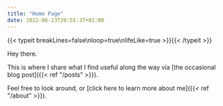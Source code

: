 ```yaml
---
title: "Home Page"
date: 2022-06-13T20:55:37+01:00
---
```

{{< typeit breakLines=false\nloop=true\nlifeLike=true >}}{{< /typeit >}}

Hey there.

This is where I share what I find useful along the way via [the occasional blog post]({{< ref "/posts" >}}). 

Feel free to look around, or [click here to learn more about me]({{< ref "/about" >}}).

<!--center>
<a target="_blank" href="https://www.buymeacoffee.com/nunocoracao"><img class="nozoom" src="https://img.buymeacoffee.com/button-api/?text=Buy me a coffee&emoji=&slug=nunocoracao&button_colour=FFDD00&font_colour=000000&font_family=Cookie&outline_colour=000000&coffee_colour=ffffff" /></a>
</center-->

<!--a href="https://mentorcruise.com/mentor/nunocorao/"> <img src="https://cdn.mentorcruise.com/img/banner/sky-sm.svg" width="240" alt="MentorCruise"> </a-->
